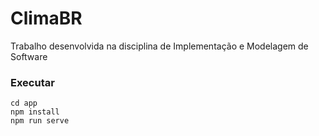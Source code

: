 # ClimaBR
Trabalho desenvolvida na disciplina de Implementação e Modelagem de Software 

### Executar

```
cd app
npm install
npm run serve
```
